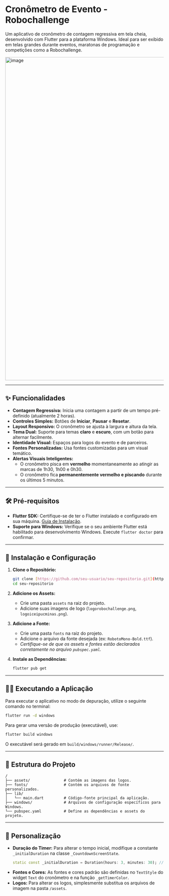 # Cronômetro de Evento - Robochallenge

Um aplicativo de cronômetro de contagem regressiva em tela cheia, desenvolvido com Flutter para a plataforma Windows. Ideal para ser exibido em telas grandes durante eventos, maratonas de programação e competições como a Robochallenge.

<img width="1892" height="1027" alt="image" src="https://github.com/user-attachments/assets/982b9488-7ae0-407c-b677-b7b755f42e5a" />


---

## ✨ Funcionalidades

- **Contagem Regressiva:** Inicia uma contagem a partir de um tempo pré-definido (atualmente 2 horas).
- **Controles Simples:** Botões de **Iniciar**, **Pausar** e **Resetar**.
- **Layout Responsivo:** O cronômetro se ajusta à largura e altura da tela.
- **Tema Dual:** Suporte para temas **claro** e **escuro**, com um botão para alternar facilmente.
- **Identidade Visual:** Espaços para logos do evento e de parceiros.
- **Fontes Personalizadas:** Usa fontes customizadas para um visual temático.
- **Alertas Visuais Inteligentes:**
  - O cronômetro pisca em **vermelho** momentaneamente ao atingir as marcas de 1h30, 1h00 e 0h30.
  - O cronômetro fica **permanentemente vermelho e piscando** durante os últimos 5 minutos.

---

## 🛠️ Pré-requisitos

- **Flutter SDK:** Certifique-se de ter o Flutter instalado e configurado em sua máquina. [Guia de Instalação](https://flutter.dev/docs/get-started/install).
- **Suporte para Windows:** Verifique se o seu ambiente Flutter está habilitado para desenvolvimento Windows. Execute `flutter doctor` para confirmar.

---

## 🚀 Instalação e Configuração

1.  **Clone o Repositório:**
    ```bash
    git clone [https://github.com/seu-usuario/seu-repositorio.git](https://github.com/seu-usuario/seu-repositorio.git)
    cd seu-repositorio
    ```

2.  **Adicione os Assets:**
    - Crie uma pasta `assets` na raiz do projeto.
    - Adicione suas imagens de logo (`logorobochallenge.png`, `logoiceipucminas.png`).

3.  **Adicione a Fonte:**
    - Crie uma pasta `fonts` na raiz do projeto.
    - Adicione o arquivo da fonte desejada (ex: `RobotoMono-Bold.ttf`).
    - *Certifique-se de que os assets e fontes estão declarados corretamente no arquivo `pubspec.yaml`.*

4.  **Instale as Dependências:**
    ```bash
    flutter pub get
    ```

---

## 🏃‍♂️ Executando a Aplicação

Para executar o aplicativo no modo de depuração, utilize o seguinte comando no terminal:

```bash
flutter run -d windows
```

Para gerar uma versão de produção (executável), use:

```bash
flutter build windows
```
O executável será gerado em `build/windows/runner/Release/`.

---

## 📂 Estrutura do Projeto

```
/
├── assets/               # Contém as imagens das logos.
├── fonts/                # Contém os arquivos de fonte personalizados.
├── lib/
│   └── main.dart         # Código-fonte principal da aplicação.
├── windows/              # Arquivos de configuração específicos para Windows.
└── pubspec.yaml          # Define as dependências e assets do projeto.
```

---

## 🎨 Personalização

-   **Duração do Timer:** Para alterar o tempo inicial, modifique a constante `_initialDuration` na classe `_CountdownScreenState`.
    ```dart
    static const _initialDuration = Duration(hours: 3, minutes: 30); // Exemplo
    ```
-   **Fontes e Cores:** As fontes e cores padrão são definidas no `TextStyle` do widget `Text` do cronômetro e na função `_getTimerColor`.
-   **Logos:** Para alterar os logos, simplesmente substitua os arquivos de imagem na pasta `/assets`.
